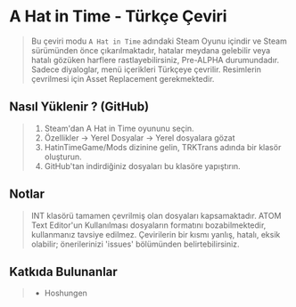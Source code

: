 # A Hat in Time - Türkçe Çeviri

> Bu çeviri modu ```A Hat in Time``` adındaki Steam Oyunu içindir ve Steam sürümünden önce çıkarılmaktadır, hatalar meydana gelebilir veya hatalı gözüken harflere rastlayebilirsiniz, Pre-ALPHA durumundadır. Sadece diyaloglar, menü içerikleri Türkçeye çevrilir. Resimlerin çevrilmesi için Asset Replacement gerekmektedir.

## Nasıl Yüklenir ? (GitHub)
> 1. Steam'dan A Hat in Time oyununu seçin.
> 2. Özellikler -> Yerel Dosyalar -> Yerel dosyalara gözat
> 3. HatinTimeGame/Mods dizinine gelin, TRKTrans adında bir klasör oluşturun.
> 4. GitHub'tan indirdiğiniz dosyaları bu klasöre yapıştırın.

## Notlar
> INT klasörü tamamen çevrilmiş olan dosyaları kapsamaktadır.
> ATOM Text Editor'un Kullanılması dosyaların formatını bozabilmektedir, kullanmanız tavsiye edilmez.
> Çevirilerin bir kısmı yanlış, hatalı, eksik olabilir; önerilerinizi 'issues' bölümünden belirtebilirsiniz.

## Katkıda Bulunanlar
> * Hoshungen
